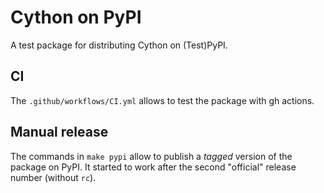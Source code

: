 # Cython on PyPI

A test package for distributing Cython on (Test)PyPI.

## CI

The `.github/workflows/CI.yml` allows to test the package with gh actions.

## Manual release

The commands in `make pypi` allow to publish a *tagged* version of the package on PyPI.
It started to work after the second "official" release number (without `rc`).
